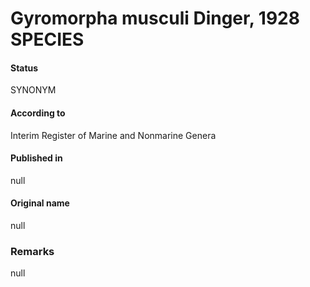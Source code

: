 # Gyromorpha musculi Dinger, 1928 SPECIES

#### Status
SYNONYM

#### According to
Interim Register of Marine and Nonmarine Genera

#### Published in
null

#### Original name
null

### Remarks
null